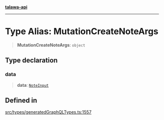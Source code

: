 [**talawa-api**](../../../README.md)

***

# Type Alias: MutationCreateNoteArgs

> **MutationCreateNoteArgs**: `object`

## Type declaration

### data

> **data**: [`NoteInput`](NoteInput.md)

## Defined in

[src/types/generatedGraphQLTypes.ts:1557](https://github.com/Suyash878/talawa-api/blob/095e6964ce2a06c1c30d1acf81b6162203f1db91/src/types/generatedGraphQLTypes.ts#L1557)
